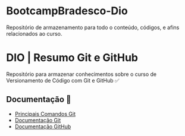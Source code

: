 # BootcampBradesco-Dio
Repositório de armazenamento para todo o conteúdo, códigos, e afins relacionados ao curso.

# **DIO | Resumo Git e GitHub**

Repositório para armazenar conhecimentos sobre o curso de Versionamento de Código com Git e GitHub ✅

## **Documentação** 📖

- [Principais Comandos Git](https://docs.google.com/document/d/1fJsia2kVK7m8wBE7iICyF6yDzOOFNlAiHCCBaBy48j8/edit?usp=sharing)
- [Documentação Git](https://git-scm.com/docs/git)
- [Documentação GitHub](https://docs.github.com/pt)